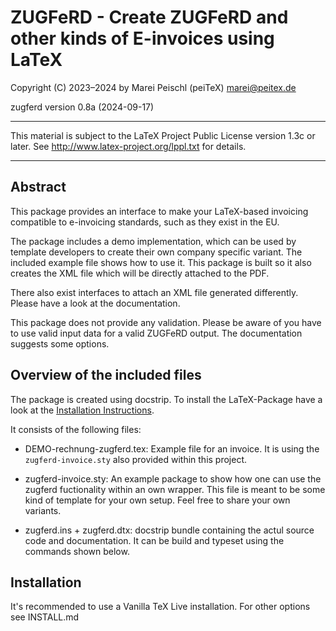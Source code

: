 # ZUGFeRD - Create ZUGFeRD and other kinds of E-invoices using LaTeX

Copyright (C) 2023–2024 by Marei Peischl (peiTeX) <marei@peitex.de>

zugferd version 0.8a (2024-09-17)

***************************************************************************

 This material is subject to the LaTeX Project Public License version 1.3c
 or later. See http://www.latex-project.org/lppl.txt for details.

***************************************************************************

## Abstract

This package provides an interface to make your LaTeX-based invoicing compatible to e-invoicing standards, such as they exist in the EU.

The package includes a demo implementation, which can be used by template developers to create their own company specific variant. The included example file shows how to use it. This package is built so it also creates the XML file which will be directly attached to the PDF.

There also exist interfaces to attach an XML file generated differently. Please have a look at the documentation.

This package does not provide any validation. Please be aware of you have to use valid input data for a valid ZUGFeRD output. The documentation suggests some options.

## Overview of the included files

The package is created using docstrip. To install the LaTeX-Package have a look at  the [Installation Instructions](##installation).

It consists of the following files:

* DEMO-rechnung-zugferd.tex: Example file for an invoice. It is using the `zugferd-invoice.sty` also provided within this project.

* zugferd-invoice.sty: An example package to show how one can use the zugferd fuctionality within an own wrapper. This file is meant to be some kind of template for your own setup. Feel free to share your own variants.

* zugferd.ins + zugferd.dtx: docstrip bundle containing the actul source code and documentation.  It can be build and typeset using the commands shown below.

## Installation

It's recommended to use a Vanilla TeX Live installation. For other options see INSTALL.md
